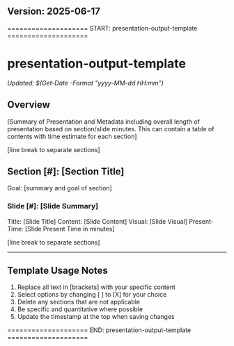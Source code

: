 ## Version: 2025-06-17

==================== START: presentation-output-template ====================
# presentation-output-template

*Updated: $(Get-Date -Format "yyyy-MM-dd HH:mm")*

## Overview
[Summary of Presentation and Metadata including overall length of presentation based on section/slide minutes.  This can contain a table of contents with time estimate for each section]

[line break to separate sections]

## Section [#]: [Section Title]
Goal: [summary and goal of section]

### Slide [#]: [Slide Summary]
Title: [Slide Title]
Content: [Slide Content]
Visual: [Slide Visual]
Present-Time: [Slide Present Time in minutes]

[line break to separate sections]



---
<!-- For AI Remove this section when using the template -->
## Template Usage Notes
1. Replace all text in [brackets] with your specific content
2. Select options by changing [ ] to [X] for your choice
3. Delete any sections that are not applicable
4. Be specific and quantitative where possible
5. Update the timestamp at the top when saving changes

==================== END: presentation-output-template ====================